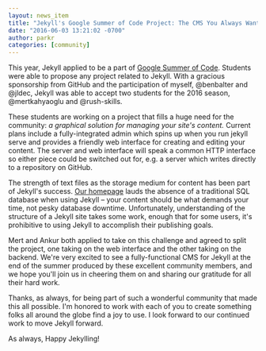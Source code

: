 ```yaml
---
layout: news_item
title: "Jekyll's Google Summer of Code Project: The CMS You Always Wanted"
date: "2016-06-03 13:21:02 -0700"
author: parkr
categories: [community]
---
```


This year, Jekyll applied to be a part of [Google Summer of Code](https://summerofcode.withgoogle.com/how-it-works/). Students were able to propose any project related to Jekyll. With a gracious sponsorship from GitHub and the participation of myself, @benbalter and @jldec, Jekyll was able to accept two students for the 2016 season, @mertkahyaoglu and @rush-skills.

These students are working on a project that fills a huge need for the community: _a graphical solution for managing your site's content._ Current plans include a fully-integrated admin which spins up when you run jekyll serve and provides a friendly web interface for creating and editing your content. The server and web interface will speak a common HTTP interface so either piece could be switched out for, e.g. a server which writes directly to a repository on GitHub.

The strength of text files as the storage medium for content has been part of Jekyll's success. [Our homepage](/) lauds the absence of a traditional SQL database when using Jekyll – your content should be what demands your time, not pesky database downtime. Unfortunately, understanding of the structure of a Jekyll site takes some work, enough that for some users, it's prohibitive to using Jekyll to accomplish their publishing goals.

Mert and Ankur both applied to take on this challenge and agreed to split the project, one taking on the web interface and the other taking on the backend. We're very excited to see a fully-functional CMS for Jekyll at the end of the summer produced by these excellent community members, and we hope you'll join us in cheering them on and sharing our gratitude for all their hard work.

Thanks, as always, for being part of such a wonderful community that made this all possible. I'm honored to work with each of you to create something folks all around the globe find a joy to use. I look forward to our continued work to move Jekyll forward.

As always, Happy Jekylling!

